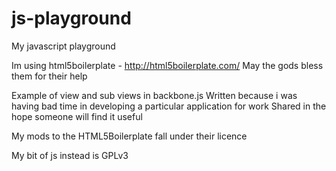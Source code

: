 js-playground
=============

My javascript playground

Im using html5boilerplate - http://html5boilerplate.com/
May the gods bless them for their help

Example of view and sub views in backbone.js
Written because i was having bad time in developing a particular application for work
Shared in the hope someone will find it useful

My mods to the HTML5Boilerplate fall under their licence

My bit of js instead is GPLv3

